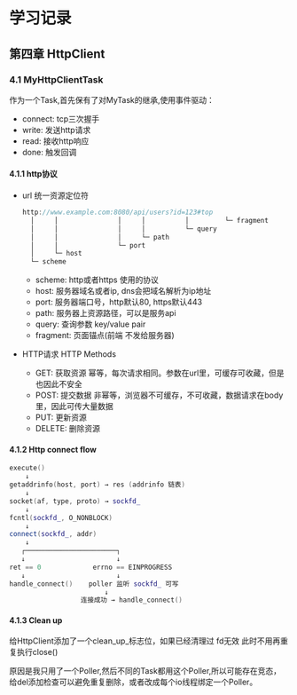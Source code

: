 # 学习记录

## 第四章 HttpClient

### 4.1 MyHttpClientTask

作为一个Task,首先保有了对MyTask的继承,使用事件驱动：  

+ connect: tcp三次握手
+ write: 发送http请求
+ read: 接收http响应
+ done: 触发回调

#### 4.1.1 http协议

+ url 统一资源定位符
  
  ```cpp
  http://www.example.com:8080/api/users?id=123#top    
    │     │               │     │          │         └─ fragment
    │     │               │     │          └─ query
    │     │               │     └─ path
    │     │               └─ port
    │     └─ host
    └─ scheme
  ```

  + scheme: http或者https 使用的协议
  + host: 服务器域名或者ip, dns会把域名解析为ip地址
  + port: 服务器端口号，http默认80, https默认443
  + path: 服务器上资源路径，可以是服务api
  + query: 查询参数 key/value pair
  + fragment: 页面锚点(前端 不发给服务器)

+ HTTP请求 HTTP Methods
  + GET: 获取资源
    幂等，每次请求相同。参数在url里，可缓存可收藏，但是也因此不安全
  + POST: 提交数据
    非幂等，浏览器不可缓存，不可收藏，数据请求在body里，因此可传大量数据
  + PUT: 更新资源
  + DELETE: 删除资源

#### 4.1.2 Http connect flow

```cpp
execute()
    ↓
getaddrinfo(host, port) → res (addrinfo 链表)
    ↓
socket(af, type, proto) → sockfd_
    ↓
fcntl(sockfd_, O_NONBLOCK)
    ↓
connect(sockfd_, addr) 
    ↓
   ┌───────────────────────┐
   ↓                       ↓
ret == 0             errno == EINPROGRESS
   ↓                       ↓
handle_connect()    poller 监听 sockfd_ 可写
                        ↓
                  连接成功 → handle_connect()
```

#### 4.1.3 Clean up

给HttpClient添加了一个clean\_up\_标志位，如果已经清理过 fd无效 此时不用再重复执行close()  

原因是我只用了一个Poller,然后不同的Task都用这个Poller,所以可能存在竞态，给del添加检查可以避免重复删除，或者改成每个io线程绑定一个Poller。  

